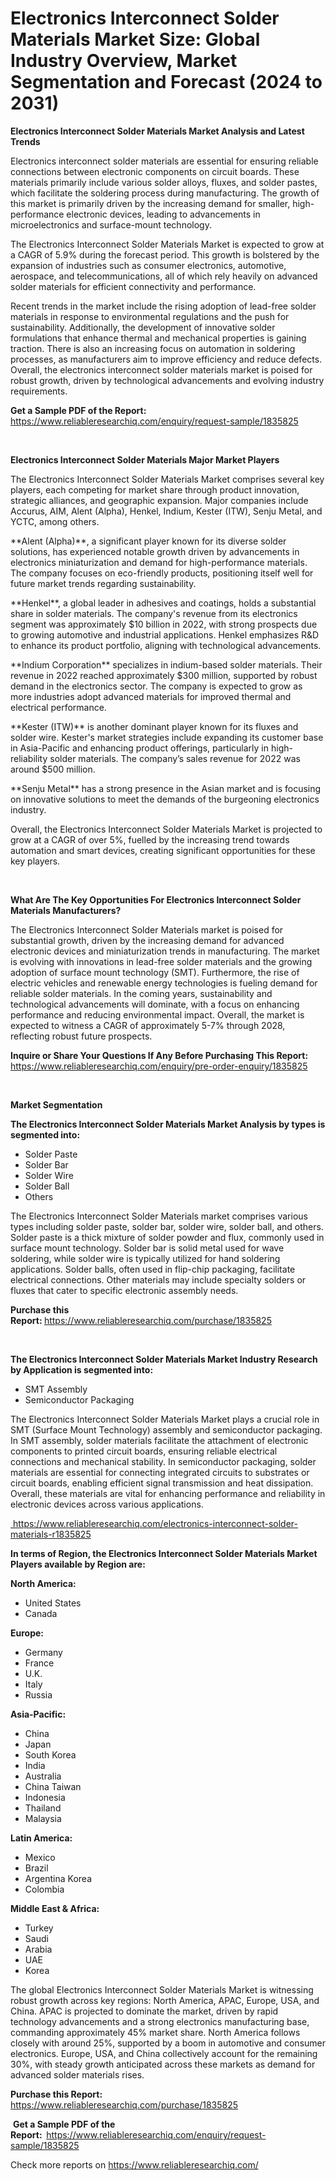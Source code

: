 <p><h1>Electronics Interconnect Solder Materials Market Size: Global Industry Overview, Market Segmentation and Forecast (2024 to 2031)</h1></p><p><strong>Electronics Interconnect Solder Materials Market Analysis and Latest Trends</strong></p>
<p><p>Electronics interconnect solder materials are essential for ensuring reliable connections between electronic components on circuit boards. These materials primarily include various solder alloys, fluxes, and solder pastes, which facilitate the soldering process during manufacturing. The growth of this market is primarily driven by the increasing demand for smaller, high-performance electronic devices, leading to advancements in microelectronics and surface-mount technology.</p><p>The Electronics Interconnect Solder Materials Market is expected to grow at a CAGR of 5.9% during the forecast period. This growth is bolstered by the expansion of industries such as consumer electronics, automotive, aerospace, and telecommunications, all of which rely heavily on advanced solder materials for efficient connectivity and performance.</p><p>Recent trends in the market include the rising adoption of lead-free solder materials in response to environmental regulations and the push for sustainability. Additionally, the development of innovative solder formulations that enhance thermal and mechanical properties is gaining traction. There is also an increasing focus on automation in soldering processes, as manufacturers aim to improve efficiency and reduce defects. Overall, the electronics interconnect solder materials market is poised for robust growth, driven by technological advancements and evolving industry requirements.</p></p>
<p><strong>Get a Sample PDF of the Report:&nbsp;</strong> <a href="https://www.reliableresearchiq.com/enquiry/request-sample/1835825?utm_campaign=1834&utm_medium=2&utm_source=Github&utm_content=ia&utm_term=31122024&utm_id=electronics-interconnect-solder-materials">https://www.reliableresearchiq.com/enquiry/request-sample/1835825</a></p>
<p>&nbsp;</p>
<p><strong>Electronics Interconnect Solder Materials Major Market Players</strong></p>
<p><p>The Electronics Interconnect Solder Materials Market comprises several key players, each competing for market share through product innovation, strategic alliances, and geographic expansion. Major companies include Accurus, AIM, Alent (Alpha), Henkel, Indium, Kester (ITW), Senju Metal, and YCTC, among others.</p><p>**Alent (Alpha)**, a significant player known for its diverse solder solutions, has experienced notable growth driven by advancements in electronics miniaturization and demand for high-performance materials. The company focuses on eco-friendly products, positioning itself well for future market trends regarding sustainability.</p><p>**Henkel**, a global leader in adhesives and coatings, holds a substantial share in solder materials. The company's revenue from its electronics segment was approximately $10 billion in 2022, with strong prospects due to growing automotive and industrial applications. Henkel emphasizes R&D to enhance its product portfolio, aligning with technological advancements.</p><p>**Indium Corporation** specializes in indium-based solder materials. Their revenue in 2022 reached approximately $300 million, supported by robust demand in the electronics sector. The company is expected to grow as more industries adopt advanced materials for improved thermal and electrical performance.</p><p>**Kester (ITW)** is another dominant player known for its fluxes and solder wire. Kester's market strategies include expanding its customer base in Asia-Pacific and enhancing product offerings, particularly in high-reliability solder materials. The company’s sales revenue for 2022 was around $500 million.</p><p>**Senju Metal** has a strong presence in the Asian market and is focusing on innovative solutions to meet the demands of the burgeoning electronics industry. </p><p>Overall, the Electronics Interconnect Solder Materials Market is projected to grow at a CAGR of over 5%, fuelled by the increasing trend towards automation and smart devices, creating significant opportunities for these key players.</p></p>
<p>&nbsp;</p>
<p><strong>What Are The Key Opportunities For Electronics Interconnect Solder Materials Manufacturers?</strong></p>
<p><p>The Electronics Interconnect Solder Materials market is poised for substantial growth, driven by the increasing demand for advanced electronic devices and miniaturization trends in manufacturing. The market is evolving with innovations in lead-free solder materials and the growing adoption of surface mount technology (SMT). Furthermore, the rise of electric vehicles and renewable energy technologies is fueling demand for reliable solder materials. In the coming years, sustainability and technological advancements will dominate, with a focus on enhancing performance and reducing environmental impact. Overall, the market is expected to witness a CAGR of approximately 5-7% through 2028, reflecting robust future prospects.</p></p>
<p><strong>Inquire or Share Your Questions If Any Before Purchasing This Report:</strong> <a href="https://www.reliableresearchiq.com/enquiry/pre-order-enquiry/1835825?utm_campaign=1834&utm_medium=2&utm_source=Github&utm_content=ia&utm_term=31122024&utm_id=electronics-interconnect-solder-materials">https://www.reliableresearchiq.com/enquiry/pre-order-enquiry/1835825</a></p>
<p>&nbsp;</p>
<p><strong>Market Segmentation</strong></p>
<p><strong>The Electronics Interconnect Solder Materials Market Analysis by types is segmented into:</strong></p>
<p><ul><li>Solder Paste</li><li>Solder Bar</li><li>Solder Wire</li><li>Solder Ball</li><li>Others</li></ul></p>
<p><p>The Electronics Interconnect Solder Materials market comprises various types including solder paste, solder bar, solder wire, solder ball, and others. Solder paste is a thick mixture of solder powder and flux, commonly used in surface mount technology. Solder bar is solid metal used for wave soldering, while solder wire is typically utilized for hand soldering applications. Solder balls, often used in flip-chip packaging, facilitate electrical connections. Other materials may include specialty solders or fluxes that cater to specific electronic assembly needs.</p></p>
<p><strong>Purchase this Report:&nbsp;</strong><a href="https://www.reliableresearchiq.com/purchase/1835825?utm_campaign=1834&utm_medium=2&utm_source=Github&utm_content=ia&utm_term=31122024&utm_id=electronics-interconnect-solder-materials">https://www.reliableresearchiq.com/purchase/1835825</a></p>
<p>&nbsp;</p>
<p><strong>The Electronics Interconnect Solder Materials Market Industry Research by Application is segmented into:</strong></p>
<p><ul><li>SMT Assembly</li><li>Semiconductor Packaging</li></ul></p>
<p><p>The Electronics Interconnect Solder Materials Market plays a crucial role in SMT (Surface Mount Technology) assembly and semiconductor packaging. In SMT assembly, solder materials facilitate the attachment of electronic components to printed circuit boards, ensuring reliable electrical connections and mechanical stability. In semiconductor packaging, solder materials are essential for connecting integrated circuits to substrates or circuit boards, enabling efficient signal transmission and heat dissipation. Overall, these materials are vital for enhancing performance and reliability in electronic devices across various applications.</p></p>
<p><a href="https://www.reliableresearchiq.com/electronics-interconnect-solder-materials-r1835825?utm_campaign=1834&utm_medium=2&utm_source=Github&utm_content=ia&utm_term=31122024&utm_id=electronics-interconnect-solder-materials">&nbsp;https://www.reliableresearchiq.com/electronics-interconnect-solder-materials-r1835825</a></p>
<p><strong>In terms of Region, the Electronics Interconnect Solder Materials Market Players available by Region are:</strong></p>
<p>
    <p> <strong> North America: </strong>
        <ul>
            <li>United States</li>
            <li>Canada</li>
        </ul>
        </p> 
    <p> <strong> Europe: </strong>
        <ul>
            <li>Germany</li>
            <li>France</li>
            <li>U.K.</li>
            <li>Italy</li>
            <li>Russia</li>
        </ul>
        </p> 
    <p> <strong> Asia-Pacific: </strong>
        <ul>
            <li>China</li>
            <li>Japan</li>
            <li>South Korea</li>
            <li>India</li>
            <li>Australia</li>
            <li>China Taiwan</li>
            <li>Indonesia</li>
            <li>Thailand</li>
            <li>Malaysia</li>
        </ul>
        </p> 
    <p> <strong> Latin America: </strong>
        <ul>
            <li>Mexico</li>
            <li>Brazil</li>
            <li>Argentina Korea</li>
            <li>Colombia</li>
        </ul>
        </p> 
    <p> <strong> Middle East & Africa: </strong>
        <ul>
            <li>Turkey</li>
            <li>Saudi</li>
            <li>Arabia</li>
            <li>UAE</li>
            <li>Korea</li>
        </ul>
    </p>
    </p>
<p><p>The global Electronics Interconnect Solder Materials Market is witnessing robust growth across key regions: North America, APAC, Europe, USA, and China. APAC is projected to dominate the market, driven by rapid technology advancements and a strong electronics manufacturing base, commanding approximately 45% market share. North America follows closely with around 25%, supported by a boom in automotive and consumer electronics. Europe, USA, and China collectively account for the remaining 30%, with steady growth anticipated across these markets as demand for advanced solder materials rises.</p></p>
<p><strong>Purchase this Report: </strong><a href="https://www.reliableresearchiq.com/purchase/1835825?utm_campaign=1834&utm_medium=2&utm_source=Github&utm_content=ia&utm_term=31122024&utm_id=electronics-interconnect-solder-materials">https://www.reliableresearchiq.com/purchase/1835825</a></p>
<p>&nbsp;<strong>Get a Sample PDF of the Report:&nbsp;&nbsp;</strong><a href="https://www.reliableresearchiq.com/enquiry/request-sample/1835825?utm_campaign=1834&utm_medium=2&utm_source=Github&utm_content=ia&utm_term=31122024&utm_id=electronics-interconnect-solder-materials">https://www.reliableresearchiq.com/enquiry/request-sample/1835825</a></p>
<p><strong></strong></p>
<p>Check more reports on <a href="https://www.reliableresearchiq.com/?utm_campaign=1834&utm_medium=2&utm_source=Github&utm_content=ia&utm_term=31122024&utm_id=electronics-interconnect-solder-materials">https://www.reliableresearchiq.com/</a></p>